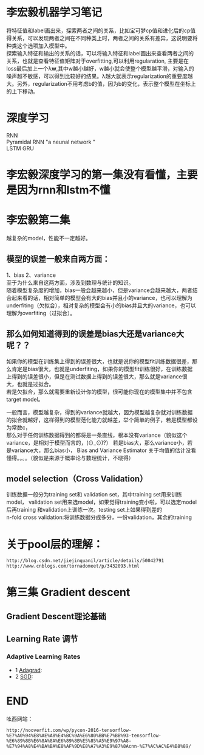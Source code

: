 # 李宏毅机器学习笔记 ####
  将特征值和label画出来，探索两者之间的关系，比如宝可梦cp值和进化后的cp值得关系，可以发现两者之间在不同种类上时，两者之间的关系有差异，这说明要将种类这个选项加入模型中。<br>
  探索输入特征和输出的关系的话，可以将输入特征和label画出来查看两者之间的关系，也就是查看特征值矩阵对于overfitting,可以利用regularation, 主要是在loss最后加上一个λ**w**,其中w越小越好，w越小就会使整个模型越平滑，对输入的噪声越不敏感，可以得到比较好的结果。λ越大就表示regularization的重要度越大。另外，regularization不用考虑b的值，因为b的变化，表示整个模型在坐标上的上下移动。
# 深度学习
RNN<br>
 Pyramidal RNN "a neunal network "<br>
 LSTM GRU
# 李宏毅深度学习的第一集没有看懂，主要是因为rnn和lstm不懂
# 李宏毅第二集
越复杂的model，性能不一定越好。
## 模型的误差一般来自两方面：
1、bias
2、variance<br>
至于为什么来自这两方面，涉及到数理与统计的知识。<br>
随着模型复杂度的增加，bias一般会越来越小，但是variance会越来越大，两者结合起来看的话，相对简单的模型会有大的bias并且小的variance，也可以理解为<br>underfiting（欠拟合），相对复杂的模型会有小的bias并且大的variance，也可以理解为overfiting（过拟合）。<br>
## 那么如何知道得到的误差是bias大还是variance大呢？？
如果你的模型在训练集上得到的误差很大，也就是说你的模型fit训练数据很差，那么肯定是bias很大，也就是underfiting，如果你的模型fit训练很好，在训练数据<br>上得到的误差很小，但是在测试数据上得到的误差很大，那么就是variance很大，也就是过拟合。<br>
若是欠拟合，那么就需要重新设计你的模型，很可能你现在的模型集中并不包含target model。<br>

一般而言，模型越复杂，得到的variance就越大，因为模型越复杂就对训练数据的拟合就越好，这样得到的模型范化能力就越差，举个简单的例子，若是模型都设为常数c，<br>那么对于任何训练数据得到的都将是一条直线，根本没有variance（貌似这个variance，是相对于模型而言的，(⊙_⊙)?）
若是bias大，那么variance小，若是variance大，那么bias小，
Bias and Variance Estimator 关于均值的估计没看懂得。。。。（貌似是来源于概率论与数理统计，不晓得）

## model selection（Cross Validation）
训练数据一般分为training set和 validation set，其中training set用来训练model， validation set用来选model，如果觉得training变小啦，可以选定model后再training 和validation上训练一次。testing set上如果得到差的<br>
n-fold cross validation:将训练数据分成多分，一份validation，其余的training
# 关于pool层的理解：
```
http://blog.csdn.net/jiejinquanil/article/details/50042791
http://www.cnblogs.com/tornadomeet/p/3432093.html
```
# 第三集 Gradient descent
## Gradient Descent理论基础
## Learning Rate 调节
### Adaptive Learning Rates
* 1 [Adagrad][1]:<br>
* 2 [SGD][1]:<br>

# END
吆西网站： 
```
http://nooverfit.com/wp/pycon-2016-tensorflow-%E7%A0%94%E8%AE%A8%E4%BC%9A%E6%80%BB%E7%BB%93-tensorflow-%E6%89%8B%E6%8A%8A%E6%89%8B%E5%85%A5%E9%97%A8-%E7%94%A8%E4%BA%BA%E8%AF%9D%E8%A7%A3%E9%87%8Acnn-%E7%AC%AC%E4%B8%89/
```
[1]:http://blog.csdn.net/luo123n/article/details/48239963
